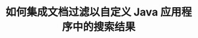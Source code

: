 ---
############################# Static ############################
layout: "auto-gen-gist"
draft: false
path: "zh/search/java/filters/dotx/"
otherformats: PDF DOC DOT DOCX DOCM DOTM TXT ODT OTT RTF XLS XLT XLSX XLSM XLSB XLTX XLTM XLA XLAM ODS OTS CSV TSV XML PPT PPS POT PPTX PPTM POTX POTM PPSX PPSM ODP PST OST EML EMLX MSG ONE ZIP XHTML MHTML MD CHM EPUB  FB2 

############################# Head ############################
head_title: "通过 Java API 在搜索结果中集成 DOTX 文档过滤？"
head_description: "GroupDocs.Search Java API 帮助软件开发人员添加 DOTX 文档搜索功能并应用文档过滤以通过 Java API 自定义搜索结果。"

############################# Header ############################
title: "如何集成文档过滤以自定义 Java 应用程序中的搜索结果"
description: "GroupDocs.Search Java API 允许程序员集成高级 DOTX 文档搜索功能，并通过在其 Java 应用程序中设置文档过滤来自定义搜索结果。"

######################### Download Button #######################
button:
    enable: true

############################# About ############################
about:
    enable: true
    title: "如何集成文档过滤以自定义 Java 应用程序中的搜索结果"
    content: |
       文档过滤是一项非常有用的活动，它使软件应用程序能够根据用户在索引文档文本中输入的相关单词序列来搜索和检索文档。过滤器包含一组规则，这些规则定义了用于选择记录的标准。文档过滤使用户能够将他们的搜索限制在特定部分或特定文档类型，以及浏览结果并找到他们正在寻找的内容。 GroupDocs.Search for Java 是功能丰富的高性能文档索引和搜索 API，使软件开发人员能够创建可以实现文本索引和搜索一些最流行的文档文件格式的应用程序。它完全支持各种文档类型，如 PDF、HTML、Outlook 电子邮件、Microsoft Office Word、Excel 工作表、PowerPoint 演示文稿、Outlook MSG、PST 等。有多种过滤器可供用户自定义搜索结果，例如文件路径过滤器、文件扩展名过滤器、属性过滤器等等。

############################# content ############################
steps:
    enable: true
    block:
    - title_left: "在通过 Java 搜索 DOTX 文档时应用文档过滤器"
      content_left: |
       GroupDocs.Search Java API 帮助软件开发人员使用 Java API 创建具有搜索功能的强大应用程序。 下面的 Java 代码示例展示了如何应用文档过滤器来搜索各种类型的文档，只需几行代码。

      title_right: "搜索 DOTX 文档中的文档过滤器设置"
      content_right: |
       * 首先，您需要指定索引文件夹和文档文件夹的路径。
       * 通过调用 [Index](https://apireference.groupdocs.com/search/java/com.groupdocs.search/Index#Index(java.lang.String)) 类的实例在指定文件夹中创建索引
       * 通过调用 [add](https://apireference.groupdocs.com/search/java/com.groupdocs.search/Index#add(java.lang.String)) 方法从指定文件夹索引文档
       * 通过调用 [earchOptions](https://apireference.groupdocs.com/search/java/com.groupdocs.search.options/SearchOptions) 类创建搜索选项对象
       * 通过调用 [setSearchDocumentFilter](https://apireference.groupdocs.com/search/java/com.groupdocs.search.options/SearchOptions#setSearchDocumentFilter(com.groupdocs.search.options.ISearchDocumentFilter)) 方法设置文档过滤器
       * 开始搜索并显示文本文档（如果找到）
        
      gisthash: "6ad4038623777576484491239ce17125"
      gistfile: "set_document_filter_in_search_java.java"

    - title_left: "组合搜索文档过滤器以通过 Java 创建复合过滤器"
      content_left: |
        GroupDocs.Search for Java 允许软件程序员添加高级搜索功能并在其 Java 应用程序内应用自定义过滤器进行文档搜索。 用户可以通过组合各种类型的搜索过滤器来创建复合过滤器。 以下 Java 代码演示了如何使用布尔运算符 AND、OR、NOT 等组合搜索文档过滤器以创建复合过滤器，只需几行代码。

      title_right: "创建复合过滤器以搜索 DOTX 文件"
      content_right: |
       * 首先，您需要指定索引文件夹和文档文件夹的路径。
       * 创建一个 AND 复合过滤器，返回所有在其完整路径中包含单词“Einstein”的 FB2 和 EPUB 文档
       * 通过调用 [SearchDocumentFilter](https://apireference.groupdocs.com/search/java/com.groupdocs.search.options/SearchOptions#setSearchDocumentFilter(com.groupdocs.search.options.ISearchDocumentFilter)) 创建 filter1
       * 通过调用 [SearchDocumentFilter](https://apireference.groupdocs.com/search/java/com.groupdocs.search.options/SearchOptions#setSearchDocumentFilter(com.groupdocs.search.options.ISearchDocumentFilter)) 创建 filter2
       * 通过调用 [createAnd](https://apireference.groupdocs.com/search/java/com.groupdocs.search/SearchDocumentFilter#createAnd(com.groupdocs.search.options.ISearchDocumentFilter...)) 方法组合过滤器
       * 创建一个 OR 复合过滤器，返回所有 DOC、DOCX、PDF 和所有在其完整路径中包含单词 Einstein 的文档
       * 通过调用 [SearchDocumentFilter](https://apireference.groupdocs.com/search/java/com.groupdocs.search.options/SearchOptions#setSearchDocumentFilter(com.groupdocs.search.options.ISearchDocumentFilter)) 创建 filter3
       * 通过调用 [SearchDocumentFilter](https://apireference.groupdocs.com/search/java/com.groupdocs.search.options/SearchOptions#setSearchDocumentFilter(com.groupdocs.search.options.ISearchDocumentFilter)) 创建 filter4
       * 通过调用 [createOr](https://apireference.groupdocs.com/search/java/com.groupdocs.search/SearchDocumentFilter#createOr(com.groupdocs.search.options.ISearchDocumentFilter...)) 方法组合过滤器
       * 创建一个过滤器，返回除 TXT 文档之外的所有找到的文档
       * 通过调用 [SearchDocumentFilter](https://apireference.groupdocs.com/search/java/com.groupdocs.search.options/SearchOptions#setSearchDocumentFilter(com.groupdocs.search.options.ISearchDocumentFilter)) 创建 filter4
       * Appy 不通过调用 [createNot](https://apireference.groupdocs.com/search/java/com.groupdocs.search/SearchDocumentFilter#createNot(com.groupdocs.search.options.ISearchDocumentFilter)) 方法进行过滤

      gisthash: "db9ab9384dcacb90c5bbdad98a2d2cba"
      gistfile: "combine_document_filter_in_search_java.java"
      
    - title_left: "系统要求"
      content_left: |
       所有主要平台和操作系统都支持 GroupDocs.Search for Java。 如需完整的系统要求指南，请在执行以下代码之前访问 [系统要求](https://docs.groupdocs.com/search/java/system-requirements/)，请确保您已安装以下先决条件 系统：
        * 操作系统：Microsoft Windows、Linux、MacOS
        * Java 版本支持：J2SE 7.0 (1.7)、J2SE 8.0 (1.8) 或以上
        * 获取最新版本的 GroupDocs.Search for Java APIs from GroupDocs [Repository](https://repository.groupdocs.com/repo/com/groupdocs/groupdocs-search/)
        
      title_right: "为什么使用 GroupDocs.Search"
      content_right: |
        * 在内存和磁盘上创建搜索索引。
        * 从文件、流或结构索引的能力。
        *受密码保护的文档索引支持。
        * 支持合并多个索引。
        * 在搜索索引期间过滤文档。
        * 搜索期间的拼写检查支持。
        * 完全支持混合字符
        * 将不同类型的搜索组合到一个搜索查询中。
        * 简单的单词和正则表达式搜索支持
        * 完全支持搜索查询中的别名替换。

demos:
    enable: true
        

more_formats:
    enable: true


back_to_top:
    enable: true
---